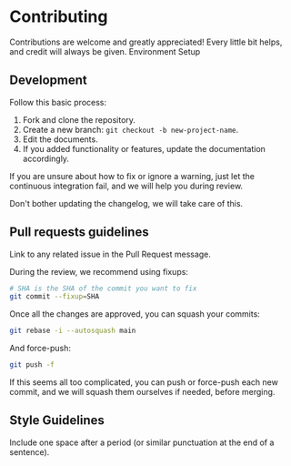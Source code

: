 # Contributing

Contributions are welcome and greatly appreciated!
Every little bit helps, and credit will always be given.
Environment Setup

## Development

Follow this basic process:

1. Fork and clone the repository.
2. Create a new branch: `git checkout -b new-project-name`.
3. Edit the documents.
4. If you added functionality or features, update the documentation accordingly.

If you are unsure about how to fix or ignore a warning, just let the continuous
integration fail, and we will help you during review.

Don't bother updating the changelog, we will take care of this.

## Pull requests guidelines

Link to any related issue in the Pull Request message.

During the review, we recommend using fixups:

```bash
# SHA is the SHA of the commit you want to fix
git commit --fixup=SHA
```

Once all the changes are approved, you can squash your commits:

```bash
git rebase -i --autosquash main
```

And force-push:

```bash
git push -f
```

If this seems all too complicated, you can push or force-push each new commit,
and we will squash them ourselves if needed, before merging.

## Style Guidelines

Include one space after a period (or similar punctuation at the end of a
sentence).

